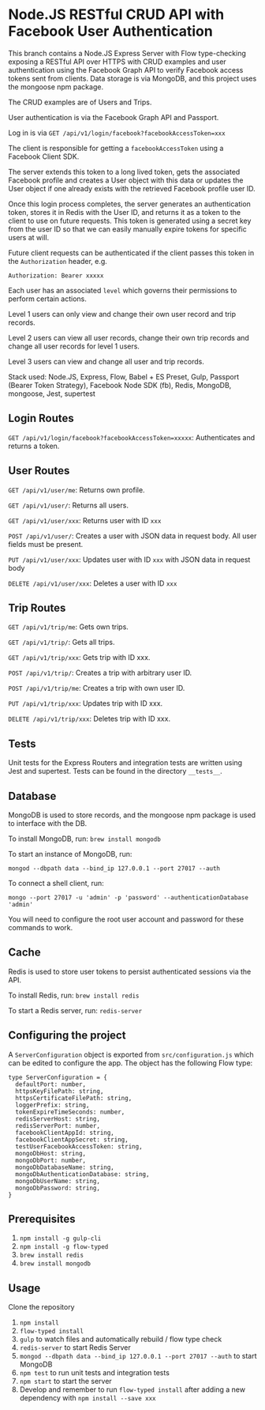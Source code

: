 # Node.JS RESTful CRUD API with Facebook User Authentication

This branch contains a Node.JS Express Server with Flow type-checking
exposing a RESTful API over HTTPS with CRUD examples and user authentication using the
Facebook Graph API to verify Facebook access tokens sent from clients. Data
storage is via MongoDB, and this project uses the mongoose npm package.

The CRUD examples are of Users and Trips.

User authentication is via the Facebook Graph API and Passport.

Log in is via `GET /api/v1/login/facebook?facebookAccessToken=xxx`

The client is responsible for getting a `facebookAccessToken` using a Facebook
Client SDK.

The server extends this token to a long lived token, gets the associated Facebook
profile and creates a User object with this data or updates the User object if
one already exists with the retrieved Facebook profile user ID.

Once this login process completes, the server generates an authentication token,
stores it in Redis with the User ID, and returns it as a token to the client to
use on future requests. This token is generated using a secret key from the user ID
so that we can easily manually expire tokens for specific users at will.

Future client requests can be authenticated if the client passes this token in the
`Authorization` header, e.g.

`Authorization: Bearer xxxxx`

Each user has an associated `level` which governs their permissions to perform
certain actions.

Level 1 users can only view and change their own user record and trip records.

Level 2 users can view all user records, change their own trip records and change
all user records for level 1 users.

Level 3 users can view and change all user and trip records.

Stack used: Node.JS, Express, Flow, Babel + ES Preset, Gulp,
Passport (Bearer Token Strategy), Facebook Node SDK (fb), Redis, MongoDB, mongoose,
Jest, supertest

## Login Routes

`GET /api/v1/login/facebook?facebookAccessToken=xxxxx`: Authenticates and returns a token.

## User Routes

`GET /api/v1/user/me`: Returns own profile.

`GET /api/v1/user/`: Returns all users.

`GET /api/v1/user/xxx`: Returns user with ID `xxx`

`POST /api/v1/user/`: Creates a user with JSON data in request body. All user fields
must be present.

`PUT /api/v1/user/xxx`: Updates user with ID `xxx` with JSON data in request body

`DELETE /api/v1/user/xxx`: Deletes a user with ID `xxx`

## Trip Routes

`GET /api/v1/trip/me`: Gets own trips.

`GET /api/v1/trip/`: Gets all trips.

`GET /api/v1/trip/xxx`: Gets trip with ID xxx.

`POST /api/v1/trip/`: Creates a trip with arbitrary user ID.

`POST /api/v1/trip/me`: Creates a trip with own user ID.

`PUT /api/v1/trip/xxx`: Updates trip with ID xxx.

`DELETE /api/v1/trip/xxx`: Deletes trip with ID xxx.

## Tests

Unit tests for the Express Routers and integration tests are written using Jest
and supertest. Tests can be found in the directory `__tests__`.

## Database

MongoDB is used to store records, and the mongoose npm package is used to
interface with the DB.

To install MongoDB, run: `brew install mongodb`

To start an instance of MongoDB, run:

`mongod --dbpath data --bind_ip 127.0.0.1 --port 27017 --auth`

To connect a shell client, run:

`mongo --port 27017 -u 'admin' -p 'password' --authenticationDatabase 'admin'`

You will need to configure the root user account and password for these commands
to work.

## Cache

Redis is used to store user tokens to persist authenticated sessions via the API.

To install Redis, run: `brew install redis`

To start a Redis server, run: `redis-server`

## Configuring the project

A `ServerConfiguration` object is exported from `src/configuration.js` which
can be edited to configure the app. The object has the following Flow type:

```
type ServerConfiguration = {
  defaultPort: number,
  httpsKeyFilePath: string,
  httpsCertificateFilePath: string,
  loggerPrefix: string,
  tokenExpireTimeSeconds: number,
  redisServerHost: string,
  redisServerPort: number,
  facebookClientAppId: string,
  facebookClientAppSecret: string,
  testUserFacebookAccessToken: string,
  mongoDbHost: string,
  mongoDbPort: number,
  mongoDbDatabaseName: string,
  mongoDbAuthenticationDatabase: string,
  mongoDbUserName: string,
  mongoDbPassword: string,
}
```

## Prerequisites

1. `npm install -g gulp-cli`
2. `npm install -g flow-typed`
3. `brew install redis`
4. `brew install mongodb`

## Usage

Clone the repository

1. `npm install`
2. `flow-typed install`
3. `gulp` to watch files and automatically rebuild / flow type check
4. `redis-server` to start Redis Server
5. `mongod --dbpath data --bind_ip 127.0.0.1 --port 27017 --auth` to start MongoDB
4. `npm test` to run unit tests and integration tests
5. `npm start` to start the server
6. Develop and remember to run `flow-typed install` after adding a new
dependency with `npm install --save xxx`
